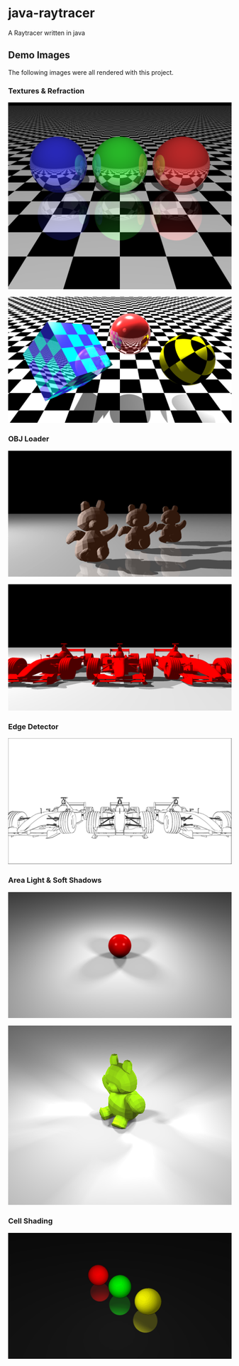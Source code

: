 # java-raytracer
A Raytracer written in java

## Demo Images

The following images were all rendered with this project.  

### Textures & Refraction
![Three Spheres](demo_images/three_sphreses_on_checker.png)

![Textures Example](demo_images/Textures.png)

### OBJ Loader

![OBJ Loader Example](demo_images/three_teddies.jpg)

![OBJ Loader Example](demo_images/obj_loader2.png)



### Edge Detector 
![Edge Detector](demo_images/edge_detector.png)


### Area Light & Soft Shadows 

![Sphere](demo_images/softshadows1.png)

![Teddy](demo_images/softshadows2.png)

### Cell Shading
![Cell Shading](demo_images/cellshading.png)

